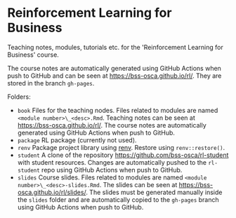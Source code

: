 # Reinforcement Learning for Business

Teaching notes, modules, tutorials etc. for the 'Reinforcement Learning for Business' course. 

The course notes are automatically generated using GitHub Actions when push to GitHub and can be seen at https://bss-osca.github.io/rl/. They are stored in the branch `gh-pages`.

Folders:

   - `book` Files for the teaching nodes. Files related to modules are named `<module number>\_<desc>.Rmd`. Teaching notes can be seen at https://bss-osca.github.io/rl/. The course notes are automatically generated using GitHub Actions when push to GitHub.
   - `package` RL package (currently not used).
   - `renv` Package project library using [renv](https://rstudio.github.io/renv). Restore using `renv::restore()`.
   - `student` A clone of the repository https://github.com/bss-osca/rl-student with student resources. Changes are automatically pushed to the `rl-student` repo using GitHub Actions when push to GitHub.
   - `slides` Course slides. Files related to modules are named `<module number>\_<desc>-slides.Rmd`. The slides can be seen at https://bss-osca.github.io/rl/slides/. The slides must be generated manually inside the `slides` folder and are automatically copied to the `gh-pages` branch using GitHub Actions when push to GitHub.

